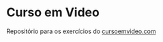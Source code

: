 # Curso em Video
Repositório para os exercícios do [cursoemvideo.com](https://www.cursoemvideo.com)
